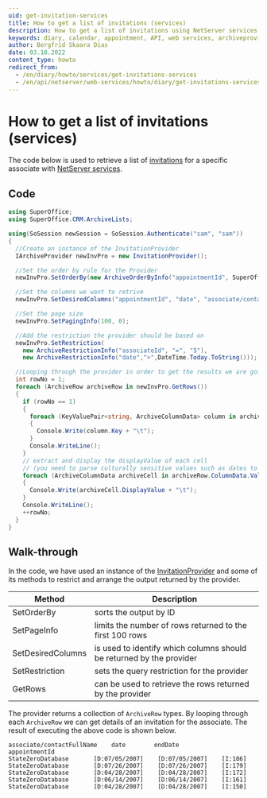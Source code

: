 ```yaml
---
uid: get-invitation-services
title: How to get a list of invitations (services)
description: How to get a list of invitations using NetServer services
keywords: diary, calendar, appointment, API, web services, archiveprovider
author: Bergfrid Skaara Dias
date: 03.18.2022
content_type: howto
redirect_from:
  - /en/diary/howto/services/get-invitations-services
  - /en/api/netserver/web-services/howto/diary/get-invitations-services
---
```


# How to get a list of invitations (services)

The code below is used to retrieve a list of [invitations][1] for a specific associate with [NetServer services][2].

## Code

```csharp
using SuperOffice;
using SuperOffice.CRM.ArchiveLists;

using(SoSession newSession = SoSession.Authenticate("sam", "sam"))
{
  //Create an instance of the InvitationProvider
  IArchiveProvider newInvPro = new InvitationProvider();

  //Set the order by rule for the Provider
  newInvPro.SetOrderBy(new ArchiveOrderByInfo("appointmentId", SuperOffice.Util.OrderBySortType.DESC));

  //Set the columns we want to retrive
  newInvPro.SetDesiredColumns("appointmentId", "date", "associate/contactFullName", "endDate" );

  //Set the page size
  newInvPro.SetPagingInfo(100, 0);

  //Add the restriction the provider should be based on
  newInvPro.SetRestriction( 
    new ArchiveRestrictionInfo("associateId", "=", "5"),
    new ArchiveRestrictionInfo("date",">",DateTime.Today.ToString()));

  //Looping through the provider in order to get the results we are going out of the loop
  int rowNo = 1;
  foreach (ArchiveRow archiveRow in newInvPro.GetRows())
  {
    if (rowNo == 1)
    {
      foreach (KeyValuePair<string, ArchiveColumnData> column in archiveRow.ColumnData)
      {
        Console.Write(column.Key + "\t");
      }
      Console.WriteLine();
    }
    // extract and display the displayValue of each cell
    // (you need to parse culturally sensitive values such as dates to get the correct client display format)
    foreach (ArchiveColumnData archiveCell in archiveRow.ColumnData.Values)
    {
      Console.Write(archiveCell.DisplayValue + "\t");
    }
    Console.WriteLine();
    ++rowNo;
  }
}
```

## Walk-through

In the code, we have used an instance of the [InvitationProvider][3] and some of its methods to restrict and arrange the output returned by the provider.

| Method | Description |
|---|---|
| SetOrderBy | sorts the output by ID |
| SetPageInfo | limits the number of rows returned to the first 100 rows |
| SetDesiredColumns | is used to identify which columns should be returned by the provider |
| SetRestriction | sets the query restriction for the provider |
| GetRows | can be used to retrieve the rows returned by the provider |

The provider returns a collection of `ArchiveRow` types. By looping through each `ArchiveRow` we can get details of an invitation for the associate. The result of executing the above code is shown below.

```text
associate/contactFullName    date        endDate           appointmentId
StateZeroDatabase       [D:07/05/2007]    [D:07/05/2007]    [I:186]
StateZeroDatabase       [D:07/26/2007]    [D:07/26/2007]    [I:179]
StateZeroDatabase       [D:04/28/2007]    [D:04/28/2007]    [I:172]
StateZeroDatabase       [D:06/14/2007]    [D:06/14/2007]    [I:161]
StateZeroDatabase       [D:04/28/2007]    [D:04/28/2007]    [I:150]
```

<!-- Referenced links -->
[1]: ../../../../diary/learn/invitation/index.md
[2]: ../../index.md
[3]: ../../../archive-providers/reference/invitation.md
